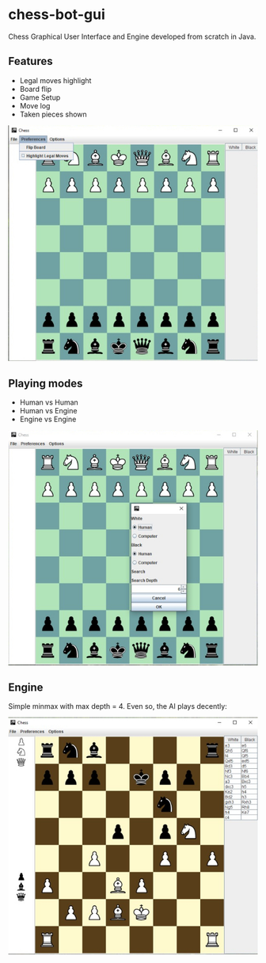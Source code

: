 # chess-bot-gui

Chess Graphical User Interface and Engine developed from scratch in Java.

## Features

* Legal moves highlight
* Board flip
* Game Setup
* Move log
* Taken pieces shown

![features](screenshots/pic_chess_3.jpg) 


## Playing modes

* Human vs Human
* Human vs Engine
* Engine vs Engine

![features](screenshots/pic_chess_4.jpg)

## Engine
Simple minmax with max depth = 4. Even so, the AI plays decently:

![AI playing](screenshots/pic_chess_2.jpg)
